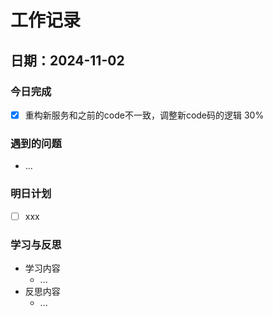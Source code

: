 # 工作记录

## 日期：2024-11-02

### 今日完成

- [x] 重构新服务和之前的code不一致，调整新code码的逻辑 30%

### 遇到的问题

- ...

### 明日计划

- [ ] xxx

### 学习与反思

- 学习内容
  - ...
- 反思内容
  - ...

